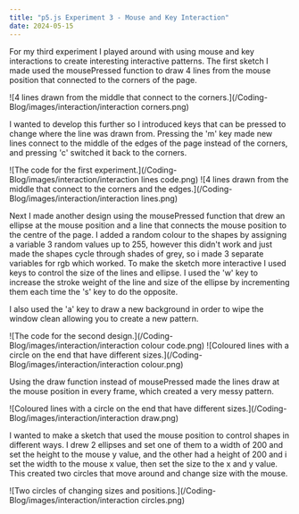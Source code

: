 ```yaml
---
title: "p5.js Experiment 3 - Mouse and Key Interaction"
date: 2024-05-15
---
```


For my third experiment I played around with using mouse and key interactions to create interesting interactive patterns. 
The first sketch I made used the mousePressed function to draw 4 lines from the mouse position that connected to the corners of the page. 

![4 lines drawn from the middle that connect to the corners.](/Coding-Blog/images/interaction/interaction corners.png) 

I wanted to develop this further so I introduced keys that can be pressed to change where the line was drawn from. Pressing the 'm' key made new lines connect to the middle of the edges of the page instead of the corners, and pressing 'c' switched it back to the corners.

![The code for the first experiment.](/Coding-Blog/images/interaction/interaction lines code.png) 
![4 lines drawn from the middle that connect to the corners and the edges.](/Coding-Blog/images/interaction/interaction lines.png) 

Next I made another design using the mousePressed function that drew an ellipse at the mouse position and a line that connects the mouse position to the centre of the page. I added a random colour to the shapes by assigning a variable 3 random values up to 255, however this didn't work and just made the shapes cycle through shades of grey, so i made 3 separate variables for rgb which worked. To make the sketch more interactive I used keys to control the size of the lines and ellipse. I used the 'w' key to increase the stroke weight of the line and size of the ellipse by incrementing them each time the 's' key to do the opposite. 

I also used the 'a' key to draw a new background in order to wipe the window clean allowing you to create a new pattern. 

![The code for the second design.](/Coding-Blog/images/interaction/interaction colour code.png) 
![Coloured lines with a circle on the end that have different sizes.](/Coding-Blog/images/interaction/interaction colour.png) 

Using the draw function instead of mousePressed made the lines draw at the mouse position in every frame, which created a very messy pattern.

![Coloured lines with a circle on the end that have different sizes.](/Coding-Blog/images/interaction/interaction draw.png) 

I wanted to make a sketch that used the mouse position to control shapes in different ways. I drew 2 ellipses and set one of them to a width of 200 and set the height to the mouse y value, and the other had a height of 200 and i set the width to the mouse x value, then set the size to the x and y value. This created two circles that move around and change size with the mouse.  

![Two circles of changing sizes and positions.](/Coding-Blog/images/interaction/interaction circles.png) 

